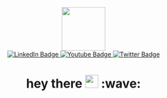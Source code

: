 <div id="header" align="center">
  <img src="https://media.giphy.com/media/u2pmTWUi0MXjyrMaVj/giphy.gif" width="100"/>
  <div id="badges">
  <a href="your-linkedin-URL">
    <img src="https://img.shields.io/badge/LinkedIn-blue?style=for-the-badge&logo=linkedin&logoColor=white" alt="LinkedIn Badge"/>
  </a>
  <a href="your-youtube-URL">
    <img src="https://img.shields.io/badge/YouTube-red?style=for-the-badge&logo=youtube&logoColor=white" alt="Youtube Badge"/>
  </a>
  <a href="your-twitter-URL">
    <img src="https://img.shields.io/badge/Twitter-blue?style=for-the-badge&logo=twitter&logoColor=white" alt="Twitter Badge"/>
  </a>

  <h1>
  hey there
  <img src="[https://media.giphy.com/media/hvRJCLFzcasrR4ia7z/giphy.gif](https://media.giphy.com/media/v1.Y2lkPTc5MGI3NjExb3ZteWd4c3I5Y3R0dWJzMTZ4dHQzYmt1cHNna3AwemZsYzlibzNrYiZlcD12MV9pbnRlcm5hbF9naWZfYnlfaWQmY3Q9cw/hvRJCLFzcasrR4ia7z/giphy.gif)https://media.giphy.com/media/v1.Y2lkPTc5MGI3NjExb3ZteWd4c3I5Y3R0dWJzMTZ4dHQzYmt1cHNna3AwemZsYzlibzNrYiZlcD12MV9pbnRlcm5hbF9naWZfYnlfaWQmY3Q9cw/hvRJCLFzcasrR4ia7z/giphy.gif" width="30px"/> 
    :wave:
</h1>
</div>


